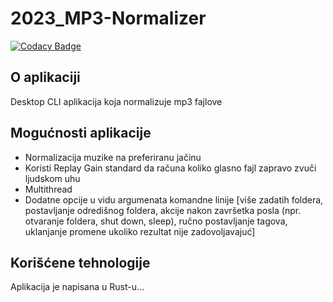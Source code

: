 # 2023_MP3-Normalizer

[![Codacy Badge](https://api.codacy.com/project/badge/Grade/de3e2c5d24254ceb852bf62be98c7557)](https://app.codacy.com/gh/matf-pp/2023_MP3-Normalizer?utm_source=github.com&utm_medium=referral&utm_content=matf-pp/2023_MP3-Normalizer&utm_campaign=Badge_Grade)

## O aplikaciji

Desktop CLI aplikacija koja normalizuje mp3 fajlove

## Mogućnosti aplikacije

+ Normalizacija muzike na preferiranu jačinu
+ Koristi Replay Gain standard da računa koliko glasno fajl zapravo zvuči ljudskom uhu 
+ Multithread
+ Dodatne opcije u vidu argumenata komandne linije [više zadatih foldera, postavljanje odredišnog foldera, akcije nakon završetka posla (npr. otvaranje foldera, shut down, sleep), ručno postavljanje tagova, uklanjanje promene ukoliko rezultat nije zadovoljavajuć]

## Korišćene tehnologije

Aplikacija je napisana u Rust-u...

